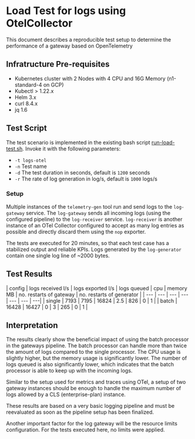 # Load Test for logs using OtelCollector

This document describes a reproducible test setup to determine the performance of a gateway based on OpenTelemetry

## Infratructure Pre-requisites

- Kubernetes cluster with 2 Nodes with 4 CPU and 16G Memory (n1-standard-4 on GCP)
- Kubectl > 1.22.x
- Helm 3.x
- curl 8.4.x
- jq 1.6


## Test Script

The test scenario is implemented in the existing bash script [run-load-test.sh](../../../hack/load-tests/run-load-test.sh).
Invoke it with the following parameters:

- `-t logs-otel`
- `-n` Test name
- `-d` The test duration in seconds, default is `1200` seconds
- `-r` The rate of log generation in log/s, default is `1000` logs/s

### Setup

Multiple instances of the `telemetry-gen` tool run and send logs to the `log-gateway` service. The `log-gateway` sends all incoming logs (using the configured pipeline) to the `log-receiver` service.
`log-receiver` is another instance of an OTel Collector configured to accept as many log entries as possible and directly discard them using the `nop` exporter.

The tests are executed for 20 minutes, so that each test case has a stabilized output and reliable KPIs. Logs generated by the `log-generator` contain one single log line of ~2000 bytes.


## Test Results

<div class="table-wrapper" markdown="block">

| config | logs received l/s | logs exported l/s | logs queued | cpu | memory MB | no. restarts of gateway | no. restarts of generator |
| --- | --- | --- | --- | --- | --- | ---|
| single | 7193 | 7195 | 16824 | 2.5 | 826 | 0 | 1 |
| batch | 16428 | 16427 | 0 | 3 | 265 | 0 | 1 |
</div>

## Interpretation

The results clearly show the beneficial impact of using the batch processor in the gateways pipeline. The batch processor can handle more than twice the amount of logs compared to the single processor. The CPU usage is slightly higher, but the memory usage is significantly lower. The number of logs queued is also significantly lower, which indicates that the batch processor is able to keep up with the incoming logs.

Similar to the setup used for metrics and traces using OTel, a setup of two gateway instances should be enough to handle the maximum number of logs allowed by a CLS (enterprise-plan) instance.

These results are based on a very basic logging pipeline and must be reevaluated as soon as the pipeline setup has been finalized.

Another important factor for the log gateway will be the resource limits configuration. For the tests executed here, no limits were applied.
